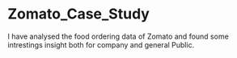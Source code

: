 # Zomato_Case_Study
I have analysed the food ordering data of Zomato  and found some intrestings insight both for company and general Public.
